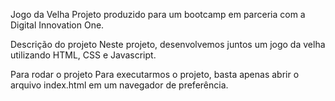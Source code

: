 Jogo da Velha
Projeto produzido para um bootcamp em parceria com a Digital Innovation One.

Descrição do projeto
Neste projeto, desenvolvemos juntos um jogo da velha utilizando HTML, CSS e Javascript.

Para rodar o projeto
Para executarmos o projeto, basta apenas abrir o arquivo index.html em um navegador de preferência.

